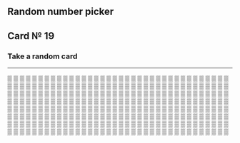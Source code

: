 ## Random number picker 

## Card № 19

### Take a random card
----
[▒](60.md) [▒](96.md) [▒](0.md) [▒](7.md) [▒](50.md) [▒](3.md) [▒](24.md) [▒](75.md) [▒](33.md) [▒](44.md) [▒](13.md) [▒](38.md) [▒](1.md) [▒](53.md) [▒](89.md) [▒](26.md) [▒](69.md) [▒](91.md) [▒](75.md) [▒](4.md) [▒](82.md) [▒](8.md) [▒](14.md) [▒](73.md) [▒](74.md) [▒](11.md) [▒](79.md) [▒](45.md) [▒](87.md) [▒](76.md) [▒](59.md) [▒](49.md) [▒](32.md) [▒](6.md) [▒](6.md) [▒](68.md) [▒](74.md) [▒](71.md) [▒](61.md) [▒](77.md) [▒](48.md) [▒](56.md) [▒](3.md) [▒](84.md) [▒](40.md) [▒](0.md) [▒](7.md) [▒](92.md) [▒](15.md) [▒](25.md) [▒](12.md) [▒](62.md) [▒](80.md) [▒](9.md) [▒](29.md) [▒](26.md) [▒](91.md) [▒](92.md) [▒](98.md) [▒](27.md) [▒](70.md) [▒](36.md) [▒](23.md) [▒](55.md) [▒](67.md) [▒](48.md) [▒](98.md) [▒](71.md) [▒](36.md) [▒](52.md) [▒](54.md) [▒](26.md) [▒](16.md) [▒](50.md) [▒](16.md) [▒](19.md) [▒](63.md) [▒](35.md) [▒](67.md) [▒](21.md) [▒](18.md) [▒](10.md) [▒](73.md) [▒](67.md) [▒](59.md) [▒](19.md) [▒](63.md) [▒](55.md) [▒](2.md) [▒](86.md) [▒](78.md) [▒](99.md) [▒](72.md) [▒](52.md) [▒](4.md) [▒](24.md) [▒](0.md) [▒](27.md) [▒](89.md) [▒](59.md) [▒](54.md) [▒](45.md) [▒](39.md) [▒](75.md) [▒](93.md) [▒](37.md) [▒](95.md) [▒](92.md) [▒](51.md) [▒](97.md) [▒](69.md) [▒](20.md) [▒](11.md) [▒](26.md) [▒](65.md) [▒](87.md) [▒](34.md) [▒](53.md) [▒](5.md) [▒](30.md) [▒](84.md) [▒](10.md) [▒](57.md) [▒](59.md) [▒](94.md) [▒](41.md) [▒](92.md) [▒](90.md) [▒](34.md) [▒](17.md) [▒](41.md) [▒](60.md) [▒](18.md) [▒](56.md) [▒](38.md) [▒](88.md) [▒](60.md) [▒](22.md) [▒](96.md) [▒](31.md) [▒](79.md) [▒](20.md) [▒](0.md) [▒](82.md) [▒](29.md) [▒](62.md) [▒](30.md) [▒](84.md) [▒](41.md) [▒](32.md) [▒](96.md) [▒](62.md) [▒](42.md) [▒](56.md) [▒](50.md) [▒](86.md) [▒](11.md) [▒](29.md) [▒](51.md) [▒](91.md) [▒](6.md) [▒](25.md) [▒](22.md) [▒](95.md) [▒](38.md) [▒](90.md) [▒](31.md) [▒](33.md) [▒](16.md) [▒](57.md) [▒](18.md) [▒](88.md) [▒](87.md) [▒](93.md) [▒](16.md) [▒](81.md) [▒](52.md) [▒](28.md) [▒](4.md) [▒](39.md) [▒](29.md) [▒](45.md) [▒](42.md) [▒](38.md) [▒](83.md) [▒](10.md) [▒](66.md) [▒](81.md) [▒](55.md) [▒](3.md) [▒](14.md) [▒](4.md) [▒](14.md) [▒](61.md) [▒](2.md) [▒](85.md) [▒](71.md) [▒](19.md) [▒](90.md) [▒](8.md) [▒](27.md) [▒](82.md) [▒](95.md) [▒](68.md) [▒](98.md) [▒](90.md) [▒](64.md) [▒](42.md) [▒](44.md) [▒](9.md) [▒](78.md) [▒](57.md) [▒](28.md) [▒](15.md) [▒](23.md) [▒](87.md) [▒](35.md) [▒](53.md) [▒](94.md) [▒](76.md) [▒](73.md) [▒](89.md) [▒](48.md) [▒](42.md) [▒](97.md) [▒](85.md) [▒](1.md) [▒](23.md) [▒](63.md) [▒](65.md) [▒](13.md) [▒](96.md) [▒](65.md) [▒](34.md) [▒](85.md) [▒](12.md) [▒](61.md) [▒](20.md) [▒](51.md) [▒](35.md) [▒](55.md) [▒](66.md) [▒](36.md) [▒](77.md) [▒](93.md) [▒](46.md) [▒](49.md) [▒](79.md) [▒](51.md) [▒](86.md) [▒](13.md) [▒](46.md) [▒](47.md) [▒](28.md) [▒](97.md) [▒](2.md) [▒](37.md) [▒](44.md) [▒](43.md) [▒](68.md) [▒](8.md) [▒](35.md) [▒](64.md) [▒](58.md) [▒](83.md) [▒](54.md) [▒](60.md) [▒](76.md) [▒](36.md) [▒](39.md) [▒](43.md) [▒](81.md) [▒](57.md) [▒](83.md) [▒](18.md) [▒](66.md) [▒](11.md) [▒](5.md) [▒](58.md) [▒](3.md) [▒](5.md) [▒](22.md) [▒](99.md) [▒](31.md) [▒](86.md) [▒](66.md) [▒](93.md) [▒](73.md) 